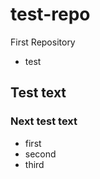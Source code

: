 test-repo
=========

First Repository

+ test

## Test text
### Next test text

* first
* second
* third
